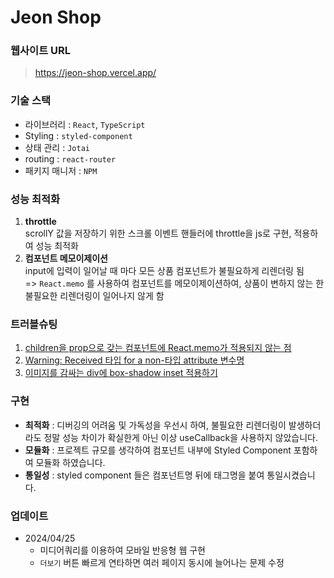 # Jeon Shop

### 웹사이트 URL
> https://jeon-shop.vercel.app/

### 기술 스택
- 라이브러리 : `React`, `TypeScript`
- Styling : `styled-component`
- 상태 관리 : `Jotai`
- routing : `react-router`
- 패키지 매니저 : `NPM`

### 성능 최적화
1. **throttle**<br>scrollY 값을 저장하기 위한 스크롤 이벤트 핸들러에 throttle을 js로 구현, 적용하여 성능 최적화
2. **컴포넌트 메모이제이션**<br>input에 입력이 일어날 때 마다 모든 상품 컴포넌트가 불필요하게 리렌더링 됨 <br>=> `React.memo` 를 사용하여 컴포넌트를 메모이제이션하여, 상품이 변하지 않는 한 불필요한 리렌더링이 일어나지 않게 함

### 트러블슈팅
1. [children을 prop으로 갖는 컴포넌트에 React.memo가 적용되지 않는 점](https://www.notion.so/children-prop-React-memo-9f66f6f1a62546d09275f2a2f9bb8d7c?pvs=4)
2. [Warning: Received 타입 for a non-타입 attribute 변수명](https://www.notion.so/Warning-Received-for-a-non-attribute-867dc2d744654b4eb4cdef70fe89bdcb?pvs=4)
3. [이미지를 감싸는 div에 box-shadow inset 적용하기](https://www.notion.so/div-box-shadow-inset-3e898c47dac5440daaf9c5531f99b554?pvs=4)

### 구현
- **최적화** : 디버깅의 어려움 및 가독성을 우선시 하여, 불필요한 리렌더링이 발생하더라도 정말 성능 차이가 확실한게 아닌 이상 useCallback을 사용하지 않았습니다.
- **모듈화** : 프로젝트 규모를 생각하여 컴포넌트 내부에 Styled Component 포함하여 모듈화 하였습니다.
- **통일성** : styled component 들은 컴포넌트명 뒤에 태그명을 붙여 통일시켰습니다.

### 업데이트
- 2024/04/25
  - 미디어쿼리를 이용하여 모바일 반응형 웹 구현
  - `더보기` 버튼 빠르게 연타하면 여러 페이지 동시에 늘어나는 문제 수정
